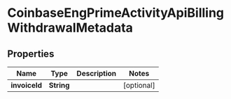 
# CoinbaseEngPrimeActivityApiBillingWithdrawalMetadata

## Properties
Name | Type | Description | Notes
------------ | ------------- | ------------- | -------------
**invoiceId** | **String** |  |  [optional]



